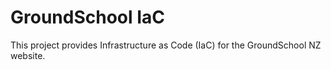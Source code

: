 # GroundSchool IaC

This project provides Infrastructure as Code (IaC) for the GroundSchool NZ website.
